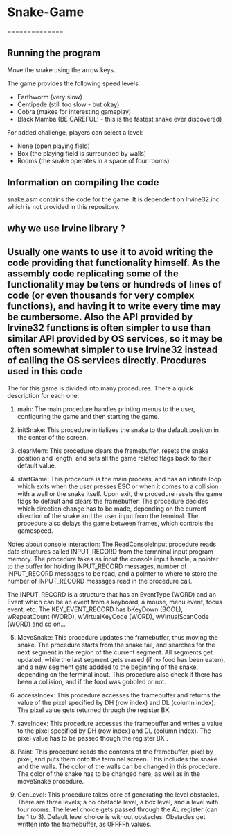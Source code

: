 # Snake-Game
==============

Running the program
-------------------
Move the snake using the arrow keys.

The game provides the following speed levels:

* Earthworm (very slow)
* Centipede (still too slow - but okay)
* Cobra (makes for interesting gameplay)
* Black Mamba (BE CAREFUL! - this is the fastest snake ever discovered)

For added challenge, players can select a level:

* None (open playing field)
* Box (the playing field is surrounded by walls)
* Rooms (the snake operates in a space of four rooms)


Information on compiling the code
---------------------------------

snake.asm contains the code for the game. It is dependent on Irvine32.inc which is not provided in this repository.

why we use Irvine library ?
---------------------------
Usually one wants to use it to avoid writing the code providing that functionality himself. As the assembly code replicating some of the functionality may be tens or hundreds of lines of code (or even thousands for very complex functions), and having it to write every time may be cumbersome.
Also the API provided by Irvine32 functions is often simpler to use than similar API provided by OS services, so it may be often somewhat simpler to use Irvine32 instead of calling the OS services directly.
Procdures used in this code
---------------------------

The for this game is divided into many procedures. There a quick description for each one:

1) main: The main procedure handles printing menus to the user, configuring the game
 and then starting the game.
 
2) initSnake: This procedure initializes the snake to the default position
in the center of the screen.

3) clearMem: This procedure clears the framebuffer, resets the snake position and length,
and sets all the game related flags back to their default value.

4) startGame: This procedure is the main process, and has an infinite loop which exits
when the user presses ESC or when it comes to a collision with a wall or the
snake itself. Upon exit, the procedure resets the game flags to default and
clears the framebuffer.
The procedure decides which direction change has to be made, depending on the
current direction of the snake and the user input from the terminal. The
procedure also delays the game between frames, which controls the gamespeed.

Notes about console interaction:
The ReadConsoleInput procedure reads data structures called INPUT_RECORD from
the termninal input program memory. The procedure takes as input the console
input handle, a pointer to the buffer for holding INPUT_RECORD messages,
number of INPUT_RECORD messages to be read, and a pointer to where to store
the number of INPUT_RECORD messages read in the procedure call.

The INPUT_RECORD is a structure that has an EventType (WORD) and an Event
which can be an event from a keyboard, a mouse, menu event, focus event, etc.
The KEY_EVENT_RECORD has bKeyDown (BOOL), wRepeatCount (WORD),
wVirtualKeyCode (WORD), wVirtualScanCode (WORD) and so on...

5) MoveSnake: This procedure updates the framebuffer, thus moving the snake. The procedure
starts from the snake tail, and searches for the next segment in the
region of the current segment. All segments get updated, while the last
segment gets erased (if no food has been eaten), and a new segment gets
addded to the beginning of the snake, depending on the terminal input.
This procedure also check if there has been a collision, and if the food was
gobbled or not.

6) accessIndex: This procedure accesses the framebuffer and returns the value of the pixel
specified by DH (row index) and DL (column index). The pixel value gets
returned through the register BX.

7) saveIndex: This procedure accesses the framebuffer and writes a value to the pixel
specified by DH (row index) and DL (column index). The pixel value has to be
passed though the register BX .

8) Paint: This procedure reads the contents of the framebuffer, pixel by pixel, and
puts them onto the terminal screen. This includes the snake and the walls.
The color of the walls can be changed in this procedure. The color of the
snake has to be changed here, as well as in the moveSnake procedure.

9) GenLevel: This procedure takes care of generating the level obstacles. There are three
levels; a no obstacle level, a box level, and a level with four rooms. The
level choice gets passed through the AL register (can be 1 to 3). Default
level choice is without obstacles.
Obstacles get written into the framebuffer, as 0FFFFh values.
